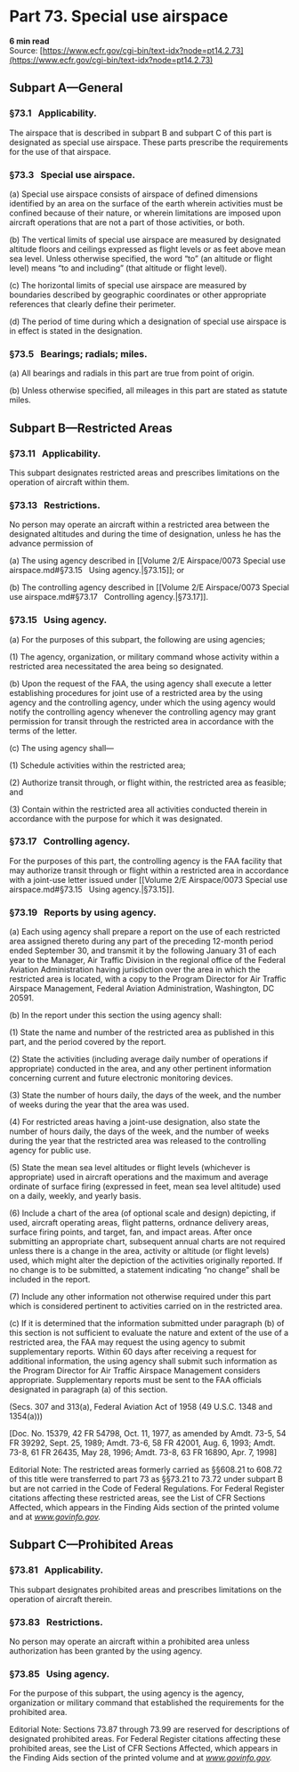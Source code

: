 # Part 73. Special use airspace
**6 min read**  
Source: [https://www.ecfr.gov/cgi-bin/text-idx?node=pt14.2.73](https://www.ecfr.gov/cgi-bin/text-idx?node=pt14.2.73)

<div>

## Subpart A—General

### §73.1   Applicability.

The airspace that is described in subpart B and subpart C of this part is designated as special use airspace. These parts prescribe the requirements for the use of that airspace.

### §73.3   Special use airspace.

\(a\) Special use airspace consists of airspace of defined dimensions identified by an area on the surface of the earth wherein activities must be confined because of their nature, or wherein limitations are imposed upon aircraft operations that are not a part of those activities, or both.

\(b\) The vertical limits of special use airspace are measured by designated altitude floors and ceilings expressed as flight levels or as feet above mean sea level. Unless otherwise specified, the word “to” (an altitude or flight level) means “to and including” (that altitude or flight level).

\(c\) The horizontal limits of special use airspace are measured by boundaries described by geographic coordinates or other appropriate references that clearly define their perimeter.

\(d\) The period of time during which a designation of special use airspace is in effect is stated in the designation.

### §73.5   Bearings; radials; miles.

\(a\) All bearings and radials in this part are true from point of origin.

\(b\) Unless otherwise specified, all mileages in this part are stated as statute miles.

## Subpart B—Restricted Areas

### §73.11   Applicability.

This subpart designates restricted areas and prescribes limitations on the operation of aircraft within them.

### §73.13   Restrictions.

No person may operate an aircraft within a restricted area between the designated altitudes and during the time of designation, unless he has the advance permission of

\(a\) The using agency described in [[Volume 2/E Airspace/0073 Special use airspace.md#§73.15   Using agency.|§73.15]]; or

\(b\) The controlling agency described in [[Volume 2/E Airspace/0073 Special use airspace.md#§73.17   Controlling agency.|§73.17]].

### §73.15   Using agency.

\(a\) For the purposes of this subpart, the following are using agencies;

\(1\) The agency, organization, or military command whose activity within a restricted area necessitated the area being so designated.

\(b\) Upon the request of the FAA, the using agency shall execute a letter establishing procedures for joint use of a restricted area by the using agency and the controlling agency, under which the using agency would notify the controlling agency whenever the controlling agency may grant permission for transit through the restricted area in accordance with the terms of the letter.

\(c\) The using agency shall—

\(1\) Schedule activities within the restricted area;

\(2\) Authorize transit through, or flight within, the restricted area as feasible; and

\(3\) Contain within the restricted area all activities conducted therein in accordance with the purpose for which it was designated.

### §73.17   Controlling agency.

For the purposes of this part, the controlling agency is the FAA facility that may authorize transit through or flight within a restricted area in accordance with a joint-use letter issued under [[Volume 2/E Airspace/0073 Special use airspace.md#§73.15   Using agency.|§73.15]].

### §73.19   Reports by using agency.

\(a\) Each using agency shall prepare a report on the use of each restricted area assigned thereto during any part of the preceding 12-month period ended September 30, and transmit it by the following January 31 of each year to the Manager, Air Traffic Division in the regional office of the Federal Aviation Administration having jurisdiction over the area in which the restricted area is located, with a copy to the Program Director for Air Traffic Airspace Management, Federal Aviation Administration, Washington, DC 20591.

\(b\) In the report under this section the using agency shall:

\(1\) State the name and number of the restricted area as published in this part, and the period covered by the report.

\(2\) State the activities (including average daily number of operations if appropriate) conducted in the area, and any other pertinent information concerning current and future electronic monitoring devices.

\(3\) State the number of hours daily, the days of the week, and the number of weeks during the year that the area was used.

\(4\) For restricted areas having a joint-use designation, also state the number of hours daily, the days of the week, and the number of weeks during the year that the restricted area was released to the controlling agency for public use.

\(5\) State the mean sea level altitudes or flight levels (whichever is appropriate) used in aircraft operations and the maximum and average ordinate of surface firing (expressed in feet, mean sea level altitude) used on a daily, weekly, and yearly basis.

\(6\) Include a chart of the area (of optional scale and design) depicting, if used, aircraft operating areas, flight patterns, ordnance delivery areas, surface firing points, and target, fan, and impact areas. After once submitting an appropriate chart, subsequent annual charts are not required unless there is a change in the area, activity or altitude (or flight levels) used, which might alter the depiction of the activities originally reported. If no change is to be submitted, a statement indicating “no change” shall be included in the report.

\(7\) Include any other information not otherwise required under this part which is considered pertinent to activities carried on in the restricted area.

\(c\) If it is determined that the information submitted under paragraph (b) of this section is not sufficient to evaluate the nature and extent of the use of a restricted area, the FAA may request the using agency to submit supplementary reports. Within 60 days after receiving a request for additional information, the using agency shall submit such information as the Program Director for Air Traffic Airspace Management considers appropriate. Supplementary reports must be sent to the FAA officials designated in paragraph (a) of this section.

(Secs. 307 and 313(a), Federal Aviation Act of 1958 (49 U.S.C. 1348 and 1354(a)))

\[Doc. No. 15379, 42 FR 54798, Oct. 11, 1977, as amended by Amdt. 73-5, 54 FR 39292, Sept. 25, 1989; Amdt. 73-6, 58 FR 42001, Aug. 6, 1993; Amdt. 73-8, 61 FR 26435, May 28, 1996; Amdt. 73-8, 63 FR 16890, Apr. 7, 1998\]

<div>

Editorial Note: The restricted areas formerly carried as §§608.21 to 608.72 of this title were transferred to part 73 as §§73.21 to 73.72 under subpart B but are not carried in the Code of Federal Regulations. For Federal Register citations affecting these restricted areas, see the List of CFR Sections Affected, which appears in the Finding Aids section of the printed volume and at *www.govinfo.gov.*

</div>

## Subpart C—Prohibited Areas

### §73.81   Applicability.

This subpart designates prohibited areas and prescribes limitations on the operation of aircraft therein.

### §73.83   Restrictions.

No person may operate an aircraft within a prohibited area unless authorization has been granted by the using agency.

### §73.85   Using agency.

For the purpose of this subpart, the using agency is the agency, organization or military command that established the requirements for the prohibited area.

<div>

Editorial Note: Sections 73.87 through 73.99 are reserved for descriptions of designated prohibited areas. For Federal Register citations affecting these prohibited areas, see the List of CFR Sections Affected, which appears in the Finding Aids section of the printed volume and at *www.govinfo.gov.*

</div>

</div>